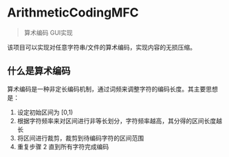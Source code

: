# ArithmeticCodingMFC

> 算术编码 GUI实现

该项目可以实现对任意字符串/文件的算术编码，实现内容的无损压缩。

## 什么是算术编码

算术编码是一种非定长编码机制，通过词频来调整字符的编码长度。其主要思想是：

1. 设定初始区间为 [0,1)
2. 根据字符频率来对区间进行非等长划分，字符频率越高，其分得的区间长度越长
3. 将区间进行裁剪，裁剪到待编码字符的区间范围
4. 重复步骤 2 直到所有字符完成编码



